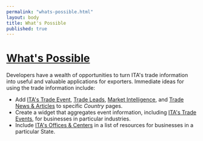 ```yaml
---
permalink: "whats-possible.html"
layout: body
title: What's Possible
published: true
---
```


# <a href="whats-possible.html">What's Possible</a>

Developers have a wealth of opportunities to turn ITA's trade information into useful and valuable applications for exporters.  Immediate ideas for using the trade information include:

- Add [ITA's Trade Event](trade-events.html), [Trade Leads](trade-leads.html), [Market Intelligence](market-intelligence.html), and [Trade News & Articles](trade-news-articles.html) to specific _Country_ pages.
- Create a widget that aggregates event information, including [ITA's Trade Events](trade-events.html), for businesses in particular industries.
- Include [ITA's Offices & Centers](ita-office-locations) in a list of resources for businesses in a particular State.
